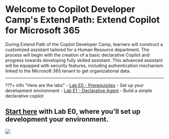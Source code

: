 
# Welcome to Copilot Developer Camp's Extend Path: Extend Copilot for Microsoft 365

During Extend Path of the Copilot Developer Camp, learners will construct a customized assistant tailored for a Human Resource department. The process will begin with the creation of a basic declarative Copilot and progress towards developing fully skilled assistant. This advanced assistant will be equipped with security features, including authentication mechanism linked to the Microsoft 365 tenant to get organizational data.

<hr />

???+ info "Here are the labs"
    - [Lab E0 - Prerequisites](./00-prerequisites) - Set up your development environment
    - [Lab E1 - Declarative Agent](./01-declarative-copilot.md) - Build a simple declarative copilot

## <a href="./00-prerequisites">Start here</a> with Lab E0, where you'll set up development your environment.

<img src="https://pnptelemetry.azurewebsites.net/copilot-camp/extend-m365-copilot/index" />